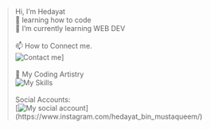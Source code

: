 >  Hi, I’m Hedayat
> <br>
 👀 learning how to code
> <br>
 🌱 I’m currently learning WEB DEV
> <br>
> <br>
> 📫 How to Connect me.
> <br>
![Contact me](https://skillicons.dev/icons?i=gmail&theme=light)]
> <br>
> <br>
🎨 My Coding Artistry
> <br>
![My Skills](https://skillicons.dev/icons?i=html,css,c,cpp,java,latex,js,)
> <br>
> <br>
Social Accounts:
> <br>
[![My social account](https://skillicons.dev/icons?i=instagram,linkedin,twitter,)](https://www.instagram.com/hedayat_bin_mustaqueem/)


<!---
hedayat-mustaqueem/hedayat-mustaqueem is a ✨ special ✨ repository because its `README.md` (this file) appears on your GitHub profile.
You can click the Preview link to take a look at your changes.
--->
